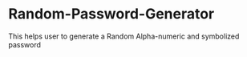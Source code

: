 # Random-Password-Generator
This helps user to generate a Random Alpha-numeric and symbolized password
